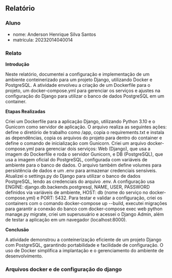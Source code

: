

## Relatório

### Aluno

- nome: Anderson Henrique Silva Santos 
- matrícula: 20232014040014  

### Relato

**Introdução**

Neste relatório, documentei a configuração e implementação de um ambiente conteinerizado para um projeto Django, utilizando Docker e PostgreSQL. A atividade envolveu a criação de um Dockerfile para o projeto, um docker-compose.yml para gerenciar os serviços e ajustes na configuração do Django para utilizar o banco de dados PostgreSQL em um container.

**Etapas Realizadas**

Criei um Dockerfile para a aplicação Django, utilizando Python 3.10 e o Gunicorn como servidor de aplicação. O arquivo realiza as seguintes ações: define o diretório de trabalho como /app, copia o requirements.txt e instala as dependências, copia os arquivos do projeto para dentro do container e define o comando de inicialização com Gunicorn.
Criei um arquivo docker-compose.yml para gerenciar dois serviços: Web (Django), que usa a imagem do Dockerfile e roda o servidor Gunicorn, e DB (PostgreSQL), que usa a imagem oficial do PostgreSQL, configurada com variáveis de ambiente para o banco de dados. O arquivo também define volumes para persistência de dados e um .env para armazenar credenciais sensíveis.
Atualizei o settings.py do Django para utilizar o banco de dados PostgreSQL, lendo as credenciais do arquivo .env. A configuração usa ENGINE: django.db.backends.postgresql, NAME, USER, PASSWORD definidos via variáveis de ambiente, HOST: db (nome do serviço no docker-compose.yml) e PORT: 5432.
Para testar e validar a configuração, criei os containers com o comando docker-compose up --build, executei migrações para garantir a conexão do banco com docker-compose exec web python manage.py migrate, criei um superusuário e acessei o Django Admin, além de testar a aplicação em um navegador (localhost:8000).

**Conclusão**

A atividade demonstrou a conteinerização eficiente de um projeto Django com PostgreSQL, garantindo portabilidade e facilidade de configuração. O uso de Docker simplifica a implantação e o gerenciamento do ambiente de desenvolvimento.

### Arquivos docker e de configuração do django


